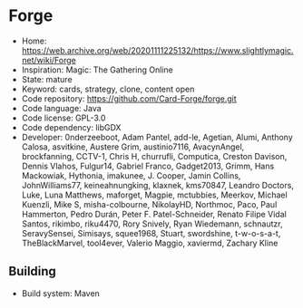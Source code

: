# Forge

- Home: https://web.archive.org/web/20201111225132/https://www.slightlymagic.net/wiki/Forge
- Inspiration: Magic: The Gathering Online
- State: mature
- Keyword: cards, strategy, clone, content open
- Code repository: https://github.com/Card-Forge/forge.git
- Code language: Java
- Code license: GPL-3.0
- Code dependency: libGDX
- Developer: 0nderzeeboot, Adam Pantel, add-le, Agetian, Alumi, Anthony Calosa, asvitkine, Austere Grim, austinio7116, AvacynAngel, brockfanning, CCTV-1, Chris H, churrufli, Computica, Creston Davison, Dennis Vlahos, Fulgur14, Gabriel Franco, Gadget2013, Grimm, Hans Mackowiak, Hythonia, imakunee, J. Cooper, Jamin Collins, JohnWilliams77, keineahnungking, klaxnek, kms70847, Leandro Doctors, Luke, Luna Matthews, maforget, Magpie, mctubbies, Meerkov, Michael Kuenzli, Mike S, misha-colbourne, NikolayHD, Northmoc, Paco, Paul Hammerton, Pedro Durán, Peter F. Patel-Schneider, Renato Filipe Vidal Santos, rikimbo, riku4470, Rory Snively, Ryan Wiedemann, schnautzr, SeravySensei, Simisays, squee1968, Stuart, swordshine, t-w-o-s-a-t, TheBlackMarvel, tool4ever, Valerio Maggio, xaviermd, Zachary Kline

## Building

- Build system: Maven
